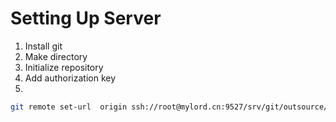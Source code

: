 Setting Up Server
=================

1. Install git
2. Make directory
3. Initialize repository
4. Add authorization key
5. 


```bash
git remote set-url  origin ssh://root@mylord.cn:9527/srv/git/outsource/geeqee/smart-home-app.git

